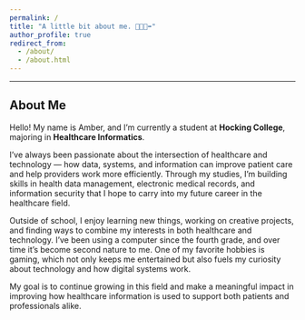 ```yaml
---
permalink: /
title: "A little bit about me. 👩🏻‍🦼‍➡️"
author_profile: true
redirect_from: 
  - /about/
  - /about.html
---
```

---


## About Me

Hello! My name is Amber, and I’m currently a student at **Hocking College**, majoring in **Healthcare Informatics**.  

I’ve always been passionate about the intersection of healthcare and technology — how data, systems, and information can improve patient care and help providers work more efficiently. Through my studies, I’m building skills in health data management, electronic medical records, and information security that I hope to carry into my future career in the healthcare field.  

Outside of school, I enjoy learning new things, working on creative projects, and finding ways to combine my interests in both healthcare and technology. I’ve been using a computer since the fourth grade, and over time it’s become second nature to me. One of my favorite hobbies is gaming, which not only keeps me entertained but also fuels my curiosity about technology and how digital systems work.  

My goal is to continue growing in this field and make a meaningful impact in improving how healthcare information is used to support both patients and professionals alike.
